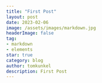 ```yaml
---
title: "First Post"
layout: post
date: 2023-02-06
image: /assets/images/markdown.jpg
headerImage: false
tag:
- markdown
- elements
star: true
category: blog
author: tomkunkel
description: First Post
---
```


